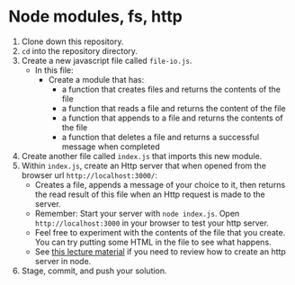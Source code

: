 # Node modules, fs, http

1. Clone down this repository.
1. `cd` into the repository directory.
1. Create a new javascript file called `file-io.js`.
    - In this file:
      - Create a module that has:
        - a function that creates files and returns the contents of the file
        - a function that reads a file and returns the content of the file
        - a function that appends to a file and returns the contents of the file
        - a function that deletes a file and returns a successful message when completed
1. Create another file called `index.js` that imports this new module.
1. Within `index.js`, create an Http server that when opened from the browser url `http://localhost:3000/`:
    - Creates a file, appends a message of your choice to it, then returns the read result of this file when an Http request is made to the server.
    - Remember: Start your server with `node index.js`. Open `http://localhost:3000` in your browser to test your http server.
    - Feel free to experiment with the contents of the file that you create. You can try putting some HTML in the file to see what happens.
    - See [this lecture material](https://github.com/uark-backend-class/course-materials/blob/master/lectures/06-intro-to-node/lecture01-notes.md#using-modules-and-packages) if you need to review how to create an http server in node.
1. Stage, commit, and push your solution.
